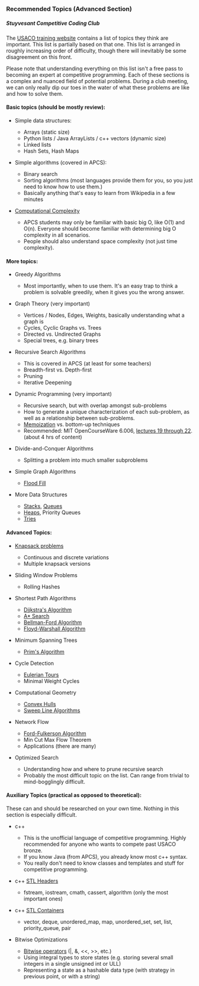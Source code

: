 ### Recommended Topics (Advanced Section)
##### Stuyvesant Competitive Coding Club

The [USACO training website](https://train.usaco.org/usacogate) contains a list of topics they think are important. This list is partially based on that one. This list is arranged in roughly increasing order of difficulty, though there will inevitably be some disagreement on this front.

Please note that understanding everything on this list isn't a free pass to becoming an expert at competitive programming. Each of these sections is a complex and nuanced field of potential problems. During a club meeting, we can only really dip our toes in the water of what these problems are like and how to solve them.

#### Basic topics (should be mostly review):

- Simple data structures:
	- Arrays (static size)
	- Python lists / Java ArrayLists / c++ vectors (dynamic size)
	- Linked lists
	- Hash Sets, Hash Maps

- Simple algorithms (covered in APCS):
	- Binary search
	- Sorting algorithms (most languages provide them for you, so you just need to know how to use them.)
	- Basically anything that's easy to learn from Wikipedia in a few minutes

- [Computational Complexity](https://en.wikipedia.org/wiki/Time_complexity)
	- APCS students may only be familiar with basic big O, like O(1) and O(n). Everyone should become familiar with determining big O complexity in all scenarios.
	- People should also understand space complexity (not just time complexity).

#### More topics:

- Greedy Algorithms
	- Most importantly, when to use them. It's an easy trap to think a problem is solvable greedily, when it gives you the wrong answer.

- Graph Theory (very important)
	- Vertices / Nodes, Edges, Weights, basically understanding what a graph is
	- Cycles, Cyclic Graphs vs. Trees
	- Directed vs. Undirected Graphs
	- Special trees, e.g. binary trees

- Recursive Search Algorithms
	- This is covered in APCS (at least for some teachers)
	- Breadth-first vs. Depth-first
	- Pruning
	- Iterative Deepening

- Dynamic Programming (very important)
	- Recursive search, but with overlap amongst sub-problems
	- How to generate a unique characterization of each sub-problem, as well as a relationship between sub-problems.
	- [Memoization](https://en.wikipedia.org/wiki/Memoization) vs. bottom-up techniques
	- Recommended: MIT OpenCourseWare 6.006, [lectures 19 through 22](https://www.youtube.com/watch?v=OQ5jsbhAv_M&list=PLUl4u3cNGP61Oq3tWYp6V_F-5jb5L2iHb&index=19). (about 4 hrs of content)

- Divide-and-Conquer Algorithms
	- Splitting a problem into much smaller subproblems

- Simple Graph Algorithms
	- [Flood Fill](https://en.wikipedia.org/wiki/Flood_fill)

- More Data Structures
	- [Stacks](https://en.wikipedia.org/wiki/Stack_(abstract_data_type)), [Queues](https://en.wikipedia.org/wiki/Queue_(abstract_data_type))
	- [Heaps](https://en.wikipedia.org/wiki/Heap_(data_structure)), Priority Queues
	- [Tries](https://en.wikipedia.org/wiki/Trie)

#### Advanced Topics:

- [Knapsack problems](https://en.wikipedia.org/wiki/Knapsack_problem)
	- Continuous and discrete variations
	- Multiple knapsack versions

- Sliding Window Problems
	- Rolling Hashes

- Shortest Path Algorithms
	- [Dijkstra's Algorithm](https://en.wikipedia.org/wiki/Dijkstra%27s_algorithm)
	- [A* Search](https://en.wikipedia.org/wiki/A*_search_algorithm)
	- [Bellman-Ford Algorithm](https://en.wikipedia.org/wiki/Bellman%E2%80%93Ford_algorithm)
	- [Floyd-Warshall Algorithm](https://en.wikipedia.org/wiki/Floyd%E2%80%93Warshall_algorithm)

- Minimum Spanning Trees
	- [Prim's Algorithm](https://en.wikipedia.org/wiki/Prim%27s_algorithm)

- Cycle Detection
	- [Eulerian Tours](https://www.algorithmist.com/index.php/Euler_tour)
	- Minimal Weight Cycles

- Computational Geometry
	- [Convex Hulls](https://en.wikipedia.org/wiki/Convex_hull)
	- [Sweep Line Algorithms](https://en.wikipedia.org/wiki/Sweep_line_algorithm)

- Network Flow
	- [Ford-Fulkerson Algorithm](https://en.wikipedia.org/wiki/Ford%E2%80%93Fulkerson_algorithm)
	- Min Cut Max Flow Theorem
	- Applications (there are many)

- Optimized Search
	- Understanding how and where to prune recursive search
	- Probably the most difficult topic on the list. Can range from trivial to mind-bogglingly difficult.

#### Auxiliary Topics (practical as opposed to theoretical):

These can and should be researched on your own time. Nothing in this section is especially difficult.

- c++
	- This is the unofficial language of competitive programming. Highly recommended for anyone who wants to compete past USACO bronze.
	- If you know Java (from APCS), you already know most c++ syntax.
	- You really don't need to know classes and templates and stuff for competitive programming.

- c++ [STL Headers](https://en.cppreference.com/w/cpp/header)
	- fstream, iostream, cmath, cassert, algorithm (only the most important ones)

- c++ [STL Containers](http://www.cplusplus.com/reference/stl/)
	- vector, deque, unordered_map, map, unordered_set, set, list, priority_queue, pair

- Bitwise Optimizations
	- [Bitwise operators](https://en.cppreference.com/w/cpp/language/operator_arithmetic) (|, &, <<, >>, etc.)
	- Using integral types to store states (e.g. storing several small integers in a single unsigned int or ULL)
	- Representing a state as a hashable data type (with strategy in previous point, or with a string)
